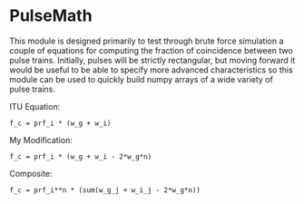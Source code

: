 # PulseMath

This module is designed primarily to test through brute force simulation a couple of equations for computing the fraction of coincidence between two pulse trains. Initially, pulses will be strictly rectangular, but moving forward it would be useful to be able to specify more advanced characteristics so this module can be used to quickly build numpy arrays of a wide variety of pulse trains.

ITU Equation:

    f_c = prf_i * (w_g + w_i)

My Modification:

    f_c = prf_i * (w_g + w_i - 2*w_g*n)

Composite:

    f_c = prf_i**n * (sum(w_g_j + w_i_j - 2*w_g*n))
